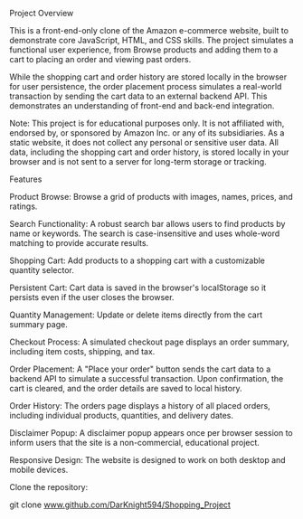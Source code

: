 Project Overview

This is a front-end-only clone of the Amazon e-commerce website, built to demonstrate core JavaScript, HTML, and CSS skills. The project simulates a functional user experience, from Browse products and adding them to a cart to placing an order and viewing past orders.

While the shopping cart and order history are stored locally in the browser for user persistence, the order placement process simulates a real-world transaction by sending the cart data to an external backend API. This demonstrates an understanding of front-end and back-end integration.

Note: This project is for educational purposes only. It is not affiliated with, endorsed by, or sponsored by Amazon Inc. or any of its subsidiaries. As a static website, it does not collect any personal or sensitive user data. All data, including the shopping cart and order history, is stored locally in your browser and is not sent to a server for long-term storage or tracking.

Features

Product Browse: Browse a grid of products with images, names, prices, and ratings.

Search Functionality: A robust search bar allows users to find products by name or keywords. The search is case-insensitive and uses whole-word matching to provide accurate results.

Shopping Cart: Add products to a shopping cart with a customizable quantity selector.

Persistent Cart: Cart data is saved in the browser's localStorage so it persists even if the user closes the browser.

Quantity Management: Update or delete items directly from the cart summary page.

Checkout Process: A simulated checkout page displays an order summary, including item costs, shipping, and tax.

Order Placement: A "Place your order" button sends the cart data to a backend API to simulate a successful transaction. Upon confirmation, the cart is cleared, and the order details are saved to local history.

Order History: The orders page displays a history of all placed orders, including individual products, quantities, and delivery dates.

Disclaimer Popup: A disclaimer popup appears once per browser session to inform users that the site is a non-commercial, educational project.

Responsive Design: The website is designed to work on both desktop and mobile devices.

Clone the repository:

git clone www.github.com/DarKnight594/Shopping_Project
